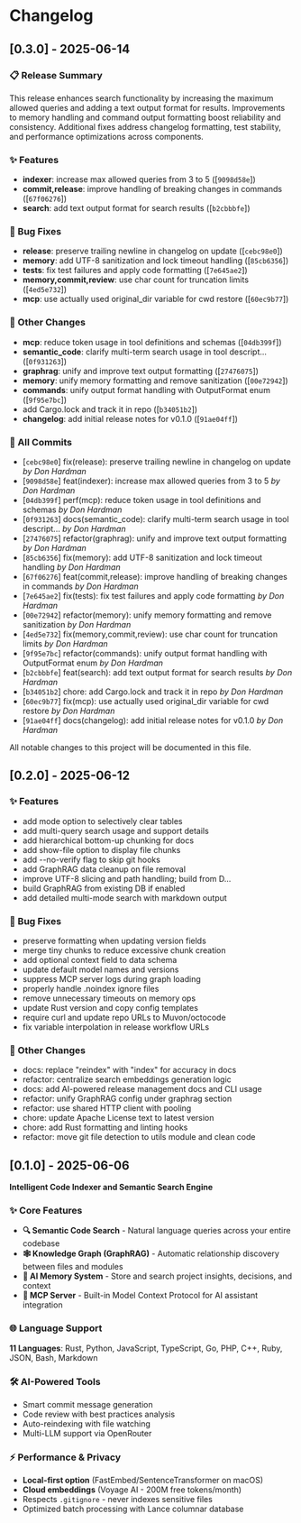 # Changelog

## [0.3.0] - 2025-06-14

### 📋 Release Summary

This release enhances search functionality by increasing the maximum allowed queries and adding a text output format for results. Improvements to memory handling and command output formatting boost reliability and consistency. Additional fixes address changelog formatting, test stability, and performance optimizations across components.


### ✨ Features

- **indexer**: increase max allowed queries from 3 to 5 ([`9098d58e`])
- **commit,release**: improve handling of breaking changes in commands ([`67f06276`])
- **search**: add text output format for search results ([`b2cbbbfe`])

### 🐛 Bug Fixes

- **release**: preserve trailing newline in changelog on update ([`cebc98e0`])
- **memory**: add UTF-8 sanitization and lock timeout handling ([`85cb6356`])
- **tests**: fix test failures and apply code formatting ([`7e645ae2`])
- **memory,commit,review**: use char count for truncation limits ([`4ed5e732`])
- **mcp**: use actually used original_dir variable for cwd restore ([`60ec9b77`])

### 🔧 Other Changes

- **mcp**: reduce token usage in tool definitions and schemas ([`04db399f`])
- **semantic_code**: clarify multi-term search usage in tool descript... ([`0f931263`])
- **graphrag**: unify and improve text output formatting ([`27476075`])
- **memory**: unify memory formatting and remove sanitization ([`00e72942`])
- **commands**: unify output format handling with OutputFormat enum ([`9f95e7bc`])
- add Cargo.lock and track it in repo ([`b34051b2`])
- **changelog**: add initial release notes for v0.1.0 ([`91ae04ff`])

### 📝 All Commits

- [`cebc98e0`] fix(release): preserve trailing newline in changelog on update *by Don Hardman*
- [`9098d58e`] feat(indexer): increase max allowed queries from 3 to 5 *by Don Hardman*
- [`04db399f`] perf(mcp): reduce token usage in tool definitions and schemas *by Don Hardman*
- [`0f931263`] docs(semantic_code): clarify multi-term search usage in tool descript... *by Don Hardman*
- [`27476075`] refactor(graphrag): unify and improve text output formatting *by Don Hardman*
- [`85cb6356`] fix(memory): add UTF-8 sanitization and lock timeout handling *by Don Hardman*
- [`67f06276`] feat(commit,release): improve handling of breaking changes in commands *by Don Hardman*
- [`7e645ae2`] fix(tests): fix test failures and apply code formatting *by Don Hardman*
- [`00e72942`] refactor(memory): unify memory formatting and remove sanitization *by Don Hardman*
- [`4ed5e732`] fix(memory,commit,review): use char count for truncation limits *by Don Hardman*
- [`9f95e7bc`] refactor(commands): unify output format handling with OutputFormat enum *by Don Hardman*
- [`b2cbbbfe`] feat(search): add text output format for search results *by Don Hardman*
- [`b34051b2`] chore: add Cargo.lock and track it in repo *by Don Hardman*
- [`60ec9b77`] fix(mcp): use actually used original_dir variable for cwd restore *by Don Hardman*
- [`91ae04ff`] docs(changelog): add initial release notes for v0.1.0 *by Don Hardman*

All notable changes to this project will be documented in this file.

## [0.2.0] - 2025-06-12

### ✨ Features

- add mode option to selectively clear tables
- add multi-query search usage and support details
- add hierarchical bottom-up chunking for docs
- add show-file option to display file chunks
- add --no-verify flag to skip git hooks
- add GraphRAG data cleanup on file removal
- improve UTF-8 slicing and path handling; build from D...
- build GraphRAG from existing DB if enabled
- add detailed multi-mode search with markdown output

### 🐛 Bug Fixes

- preserve formatting when updating version fields
- merge tiny chunks to reduce excessive chunk creation
- add optional context field to data schema
- update default model names and versions
- suppress MCP server logs during graph loading
- properly handle .noindex ignore files
- remove unnecessary timeouts on memory ops
- update Rust version and copy config templates
- require curl and update repo URLs to Muvon/octocode
- fix variable interpolation in release workflow URLs

### 🔧 Other Changes

- docs: replace "reindex" with "index" for accuracy in docs
- refactor: centralize search embeddings generation logic
- docs: add AI-powered release management docs and CLI usage
- refactor: unify GraphRAG config under graphrag section
- refactor: use shared HTTP client with pooling
- chore: update Apache License text to latest version
- chore: add Rust formatting and linting hooks
- refactor: move git file detection to utils module and clean code

## [0.1.0] - 2025-06-06

**Intelligent Code Indexer and Semantic Search Engine**

### ✨ Core Features
- **🔍 Semantic Code Search** - Natural language queries across your entire codebase
- **🕸️ Knowledge Graph (GraphRAG)** - Automatic relationship discovery between files and modules
- **🧠 AI Memory System** - Store and search project insights, decisions, and context
- **🔌 MCP Server** - Built-in Model Context Protocol for AI assistant integration

### 🌐 Language Support
**11 Languages**: Rust, Python, JavaScript, TypeScript, Go, PHP, C++, Ruby, JSON, Bash, Markdown

### 🛠️ AI-Powered Tools
- Smart commit message generation
- Code review with best practices analysis
- Auto-reindexing with file watching
- Multi-LLM support via OpenRouter

### ⚡ Performance & Privacy
- **Local-first option** (FastEmbed/SentenceTransformer on macOS)
- **Cloud embeddings** (Voyage AI - 200M free tokens/month)
- Respects `.gitignore` - never indexes sensitive files
- Optimized batch processing with Lance columnar database
